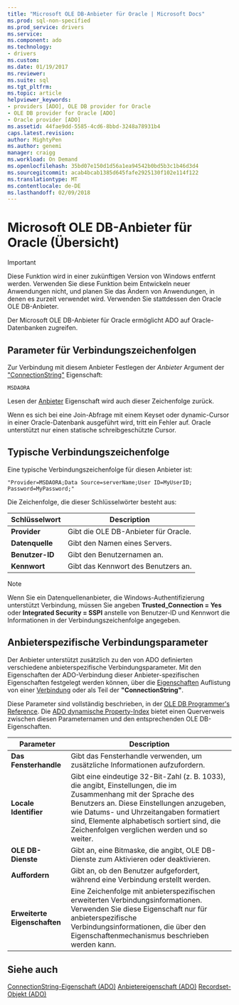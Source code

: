 ```yaml
---
title: "Microsoft OLE DB-Anbieter für Oracle | Microsoft Docs"
ms.prod: sql-non-specified
ms.prod_service: drivers
ms.service: 
ms.component: ado
ms.technology:
- drivers
ms.custom: 
ms.date: 01/19/2017
ms.reviewer: 
ms.suite: sql
ms.tgt_pltfrm: 
ms.topic: article
helpviewer_keywords:
- providers [ADO], OLE DB provider for Oracle
- OLE DB provider for Oracle [ADO]
- Oracle provider [ADO]
ms.assetid: 44fae9dd-5585-4cd6-8bbd-3248a78931b4
caps.latest.revision: 
author: MightyPen
ms.author: genemi
manager: craigg
ms.workload: On Demand
ms.openlocfilehash: 35bd07e150d1d56a1ea94542b0bd5b3c1b46d3d4
ms.sourcegitcommit: acab4bcab1385d645fafe2925130f102e114f122
ms.translationtype: MT
ms.contentlocale: de-DE
ms.lasthandoff: 02/09/2018
---
```

# <a name="microsoft-ole-db-provider-for-oracle-overview"></a>Microsoft OLE DB-Anbieter für Oracle (Übersicht)
> [!IMPORTANT]
>  Diese Funktion wird in einer zukünftigen Version von Windows entfernt werden. Verwenden Sie diese Funktion beim Entwickeln neuer Anwendungen nicht, und planen Sie das Ändern von Anwendungen, in denen es zurzeit verwendet wird. Verwenden Sie stattdessen den Oracle OLE DB-Anbieter.

 Der Microsoft OLE DB-Anbieter für Oracle ermöglicht ADO auf Oracle-Datenbanken zugreifen.

## <a name="connection-string-parameters"></a>Parameter für Verbindungszeichenfolgen
 Zur Verbindung mit diesem Anbieter Festlegen der *Anbieter* Argument der ["ConnectionString"](../../../ado/reference/ado-api/connectionstring-property-ado.md) Eigenschaft:

```
MSDAORA
```

 Lesen der [Anbieter](../../../ado/reference/ado-api/provider-property-ado.md) Eigenschaft wird auch dieser Zeichenfolge zurück.

 Wenn es sich bei eine Join-Abfrage mit einem Keyset oder dynamic-Cursor in einer Oracle-Datenbank ausgeführt wird, tritt ein Fehler auf. Oracle unterstützt nur einen statische schreibgeschützte Cursor.

## <a name="typical-connection-string"></a>Typische Verbindungszeichenfolge
 Eine typische Verbindungszeichenfolge für diesen Anbieter ist:

```
"Provider=MSDAORA;Data Source=serverName;User ID=MyUserID; Password=MyPassword;"
```

 Die Zeichenfolge, die dieser Schlüsselwörter besteht aus:

|Schlüsselwort|Description|
|-------------|-----------------|
|**Provider**|Gibt die OLE DB-Anbieter für Oracle.|
|**Datenquelle**|Gibt den Namen eines Servers.|
|**Benutzer-ID**|Gibt den Benutzernamen an.|
|**Kennwort**|Gibt das Kennwort des Benutzers an.|

> [!NOTE]
>  Wenn Sie ein Datenquellenanbieter, die Windows-Authentifizierung unterstützt Verbindung, müssen Sie angeben **Trusted_Connection = Yes** oder **Integrated Security = SSPI** anstelle von Benutzer-ID und Kennwort die Informationen in der Verbindungszeichenfolge angegeben.

## <a name="provider-specific-connection-parameters"></a>Anbieterspezifische Verbindungsparameter
 Der Anbieter unterstützt zusätzlich zu den von ADO definierten verschiedene anbieterspezifische Verbindungsparameter. Mit den Eigenschaften der ADO-Verbindung dieser Anbieter-spezifischen Eigenschaften festgelegt werden können, über die [Eigenschaften](../../../ado/reference/ado-api/properties-collection-ado.md) Auflistung von einer [Verbindung](../../../ado/reference/ado-api/connection-object-ado.md) oder als Teil der **"ConnectionString"**.

 Diese Parameter sind vollständig beschrieben, in der [OLE DB Programmer's Reference](http://msdn.microsoft.com/en-us/3c5e2dd5-35e5-4a93-ac3a-3818bb43bbf8). Die [ADO dynamische Property-Index](../../../ado/reference/ado-api/ado-dynamic-property-index.md) bietet einen Querverweis zwischen diesen Parameternamen und den entsprechenden OLE DB-Eigenschaften.

|Parameter|Description|
|---------------|-----------------|
|**Das Fensterhandle**|Gibt das Fensterhandle verwenden, um zusätzliche Informationen aufzufordern.|
|**Locale Identifier**|Gibt eine eindeutige 32-Bit-Zahl (z. B. 1033), die angibt, Einstellungen, die im Zusammenhang mit der Sprache des Benutzers an. Diese Einstellungen anzugeben, wie Datums- und Uhrzeitangaben formatiert sind, Elemente alphabetisch sortiert sind, die Zeichenfolgen verglichen werden und so weiter.|
|**OLE DB-Dienste**|Gibt an, eine Bitmaske, die angibt, OLE DB-Dienste zum Aktivieren oder deaktivieren.|
|**Auffordern**|Gibt an, ob den Benutzer aufgefordert, während eine Verbindung erstellt werden.|
|**Erweiterte Eigenschaften**|Eine Zeichenfolge mit anbieterspezifischen erweiterten Verbindungsinformationen. Verwenden Sie diese Eigenschaft nur für anbieterspezifische Verbindungsinformationen, die über den Eigenschaftenmechanismus beschrieben werden kann.|

## <a name="see-also"></a>Siehe auch
 [ConnectionString-Eigenschaft (ADO)](../../../ado/reference/ado-api/connectionstring-property-ado.md) [Anbietereigenschaft (ADO)](../../../ado/reference/ado-api/provider-property-ado.md) [Recordset-Objekt (ADO)](../../../ado/reference/ado-api/recordset-object-ado.md)
